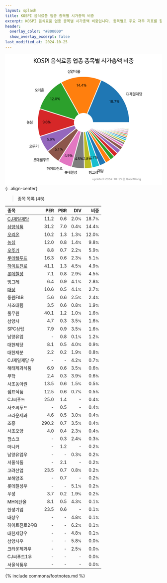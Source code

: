 ```yaml
---
layout: splash
title: KOSPI 음식료품 업종 종목별 시가총액 비중
excerpt: KOSPI 음식료품 업종 종목별 시가총액 비중입니다. 종목별로 주요 재무 지표를 함께 표시합니다.
header:
  overlay_color: "#800000"
  show_overlay_excerpt: false
last_modified_at: 2024-10-25
---
```



![KOSPI 음식료품 업종 종목별 시가총액 비중](/stats/sector/images/kospi_업종_음식료품_종목.png){: .align-center}


> **종목 목록 (45)**<a id="list"></a>

| **종목** | **PER** | **PBR** | **DIV** | **비중** |
| :------- | ------: | ------: | ------: | -------: |
| [CJ제일제당](/097950/) | 11.2 | 0.6 | 2.0<small>%</small> | 18.7<small>%</small> |
| [삼양식품](/003230/) | 31.2 | 7.0 | 0.4<small>%</small> | 14.4<small>%</small> |
| [오리온](/271560/) | 10.2 | 1.3 | 1.3<small>%</small> | 12.0<small>%</small> |
| [농심](/004370/) | 12.0 | 0.8 | 1.4<small>%</small> | 9.8<small>%</small> |
| [오뚜기](/007310/) | 8.8 | 0.7 | 2.2<small>%</small> | 5.9<small>%</small> |
| [롯데웰푸드](/280360/) | 16.3 | 0.6 | 2.3<small>%</small> | 5.1<small>%</small> |
| [하이트진로](/000080/) | 41.1 | 1.3 | 4.5<small>%</small> | 4.9<small>%</small> |
| [롯데칠성](/005300/) | 7.1 | 0.8 | 2.9<small>%</small> | 4.5<small>%</small> |
| 빙그레 | 6.4 | 0.9 | 4.1<small>%</small> | 2.8<small>%</small> |
| [대상](/001680/) | 10.6 | 0.5 | 4.1<small>%</small> | 2.7<small>%</small> |
| 동원F&B | 5.6 | 0.6 | 2.5<small>%</small> | 2.4<small>%</small> |
| 사조대림 | 3.5 | 0.6 | 0.8<small>%</small> | 1.9<small>%</small> |
| 풀무원 | 40.1 | 1.2 | 1.0<small>%</small> | 1.6<small>%</small> |
| 삼양사 | 4.7 | 0.3 | 3.5<small>%</small> | 1.6<small>%</small> |
| SPC삼립 | 7.9 | 0.9 | 3.5<small>%</small> | 1.6<small>%</small> |
| 남양유업 | - | 0.8 | 0.1<small>%</small> | 1.2<small>%</small> |
| 대한제당 | 8.1 | 0.5 | 4.0<small>%</small> | 0.9<small>%</small> |
| 대한제분 | 2.2 | 0.2 | 1.9<small>%</small> | 0.8<small>%</small> |
| CJ제일제당 우 | - | - | 4.2<small>%</small> | 0.7<small>%</small> |
| 해태제과식품 | 6.9 | 0.6 | 3.5<small>%</small> | 0.6<small>%</small> |
| 무학 | 2.4 | 0.3 | 3.9<small>%</small> | 0.6<small>%</small> |
| 사조동아원 | 13.5 | 0.6 | 1.5<small>%</small> | 0.5<small>%</small> |
| 샘표식품 | 12.5 | 0.6 | 0.7<small>%</small> | 0.5<small>%</small> |
| CJ씨푸드 | 25.0 | 1.4 | - | 0.4<small>%</small> |
| 사조씨푸드 | - | 0.5 | - | 0.4<small>%</small> |
| 크라운제과 | 4.6 | 0.5 | 3.0<small>%</small> | 0.4<small>%</small> |
| 조흥 | 290.2 | 0.7 | 3.5<small>%</small> | 0.4<small>%</small> |
| 사조오양 | 4.0 | 0.4 | 2.3<small>%</small> | 0.4<small>%</small> |
| 팜스코 | - | 0.3 | 2.4<small>%</small> | 0.3<small>%</small> |
| 마니커 | - | 1.2 | - | 0.2<small>%</small> |
| 남양유업우 | - | - | 0.3<small>%</small> | 0.2<small>%</small> |
| 서울식품 | - | 2.1 | - | 0.2<small>%</small> |
| 고려산업 | 23.5 | 0.7 | 0.8<small>%</small> | 0.2<small>%</small> |
| 보해양조 | - | 0.7 | - | 0.2<small>%</small> |
| 롯데칠성우 | - | - | 5.1<small>%</small> | 0.2<small>%</small> |
| 우성 | 3.7 | 0.2 | 1.9<small>%</small> | 0.2<small>%</small> |
| MH에탄올 | 8.1 | 0.5 | 4.3<small>%</small> | 0.1<small>%</small> |
| 한성기업 | 23.5 | 0.6 | - | 0.1<small>%</small> |
| 대상우 | - | - | 4.8<small>%</small> | 0.1<small>%</small> |
| 하이트진로2우B | - | - | 6.2<small>%</small> | 0.1<small>%</small> |
| 대한제당우 | - | - | 4.8<small>%</small> | 0.1<small>%</small> |
| 삼양사우 | - | - | 5.8<small>%</small> | 0.0<small>%</small> |
| 크라운제과우 | - | - | 2.5<small>%</small> | 0.0<small>%</small> |
| CJ씨푸드1우 | - | - | - | 0.0<small>%</small> |
| 서울식품우 | - | - | - | 0.0<small>%</small> |

{% include commons/footnotes.md %}